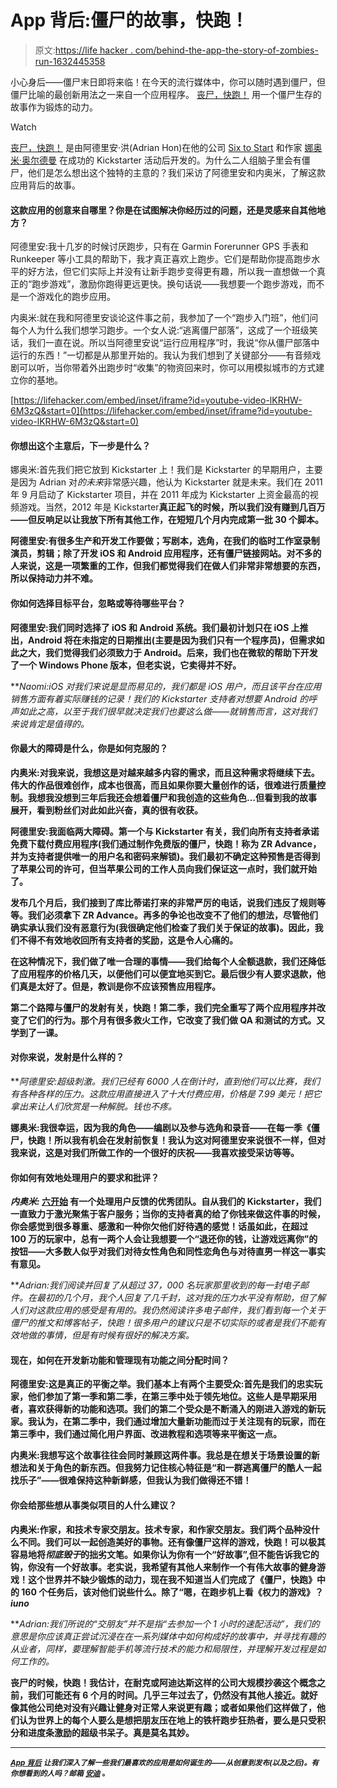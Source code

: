 # App 背后:僵尸的故事，快跑！

> 原文:[https://life hacker . com/behind-the-app-the-story-of-zombies-run-1632445358](https://lifehacker.com/behind-the-app-the-story-of-zombies-run-1632445358)

小心身后——僵尸末日即将来临！在今天的流行媒体中，你可以随时遇到僵尸，但僵尸比喻的最创新用法之一来自一个应用程序。 [丧尸，快跑！](https://www.zombiesrungame.com/) 用一个僵尸生存的故事作为锻炼的动力。

Watch

[丧尸，快跑！](https://lifehacker.com/zombies-run-3-overhauls-the-look-adds-new-stories-a-1563792090) 是由阿德里安·洪(Adrian Hon)在他的公司 [Six to Start](http://www.sixtostart.com/) 和作家 [娜奥米·奥尔德曼](http://www.naomialderman.com/) 在成功的 Kickstarter 活动后开发的。为什么二人组脑子里会有僵尸，他们是怎么想出这个独特的主意的？我们采访了阿德里安和内奥米，了解这款应用背后的故事。

#### 这款应用的创意来自哪里？你是在试图解决你经历过的问题，还是灵感来自其他地方？

阿德里安:我十几岁的时候讨厌跑步，只有在 Garmin Forerunner GPS 手表和 Runkeeper 等小工具的帮助下，我才真正喜欢上跑步。它们是帮助你提高跑步水平的好方法，但它们实际上并没有让新手跑步变得更有趣，所以我一直想做一个真正的“跑步游戏”，激励你跑得更远更快。换句话说——我想要一个跑步游戏，而不是一个游戏化的跑步应用。

内奥米:就在我和阿德里安谈论这件事之前，我参加了一个“跑步入门班”，他们问每个人为什么我们想学习跑步。一个女人说:“逃离僵尸部落”，这成了一个班级笑话，我们一直在说。所以当阿德里安说“运行应用程序”时，我说“你从僵尸部落中运行的东西！”一切都是从那里开始的。我认为我们想到了关键部分——有音频戏剧可以听，当你带着外出跑步时“收集”的物资回来时，你可以用模拟城市的方式建立你的基地。

 [https://lifehacker.com/embed/inset/iframe?id=youtube-video-lKRHW-6M3zQ&start=0](https://lifehacker.com/embed/inset/iframe?id=youtube-video-lKRHW-6M3zQ&start=0) 

#### 你想出这个主意后，下一步是什么？

娜奥米:首先我们把它放到 Kickstarter 上！我们是 Kickstarter 的早期用户，主要是因为 Adrian 对*的未来*非常感兴趣，他认为 Kickstarter 就是未来。我们在 2011 年 9 月启动了 Kickstarter 项目，并在 2011 年成为 Kickstarter 上资金最高的视频游戏。当然，2012 年是 Kickstarter**真正起飞的时候，所以我们没有赚到几百万——但反响足以让我放下所有其他工作，在短短几个月内完成第一批 30 个脚本。**

**阿德里安:有很多生产和开发工作要做；写剧本，选角，在我们的临时工作室录制演员，剪辑；除了开发 iOS 和 Android 应用程序，还有僵尸链接网站。对不多的人来说，这是一项繁重的工作，但我们都觉得我们在做人们非常非常想要的东西，所以保持动力并不难。**

#### **你如何选择目标平台，忽略或等待哪些平台？**

**阿德里安:我们同时选择了 iOS 和 Android 系统。我们最初计划只在 iOS 上推出，Android 将在未指定的日期推出(主要是因为我们只有一个程序员)，但需求如此之大，我们觉得我们必须致力于 Android。后来，我们也在微软的帮助下开发了一个 Windows Phone 版本，但老实说，它卖得并不好。**

***Naomi:*iOS 对我们来说是显而易见的，我们都是 iOS 用户，而且该平台在应用销售方面有着实际赚钱的记录！我们的 Kickstarter 支持者对想要 Android 的呼声如此之高，以至于我们很早就决定我们也要这么做——就销售而言，这对我们来说肯定是值得的。**

#### **你最大的障碍是什么，你是如何克服的？**

**内奥米:对我来说，我想这是对越来越多内容的需求，而且这种需求将继续下去。伟大的作品很难创作，成本也很高，而且如果你要大量创作的话，很难进行质量控制。我想我没想到三年后我还会想着僵尸和我创造的这些角色…但看到我的故事展开，看到粉丝们对此如此兴奋，真的很有收获。**

**阿德里安:我面临两大障碍。第一个与 Kickstarter 有关，我们向所有支持者承诺免费下载付费应用程序(我们通过制作免费版的僵尸，快跑！称为 ZR Advance，并为支持者提供唯一的用户名和密码来解锁)。我们最初不确定这种预售是否得到了苹果公司的许可，但当苹果公司的工作人员向我们保证这一点时，我们就开始了。**

**发布几个月后，我们接到了库比蒂诺打来的非常严厉的电话，说我们违反了规则等等。我们必须拿下 ZR Advance。再多的争论也改变不了他们的想法，尽管他们确实承认我们没有恶意行为(我很确定他们检查了我们关于保证的故事)。因此，我们不得不有效地收回所有支持者的奖励，这是令人心痛的。**

**在这种情况下，我们做了唯一合理的事情——我们给每个人全额退款，我们还降低了应用程序的价格几天，以便他们可以便宜地买到它。最后很少有人要求退款，他们真是太好了。但是，教训是你不应该预售应用程序。**

**第二个路障与僵尸的发射有关，快跑！第二季，我们完全重写了两个应用程序并改变了它们的行为。那个月有很多救火工作，它改变了我们做 QA 和测试的方式。又学到了一课。**

#### **对你来说，发射是什么样的？**

***阿德里安:*超级刺激。我们已经有 6000 人在倒计时，直到他们可以比赛，我们有各种各样的压力。这款应用直接进入了十大付费应用，价格是 7.99 美元！把它拿出来让人们欣赏是一种解脱。钱也不疼。**

**娜奥米:我很幸运，因为我的角色——编剧以及参与选角和录音——在每一季《僵尸，快跑！所以我有机会在发射前恢复！我认为这对阿德里安来说很不一样，但对我来说，这是对我们所做工作的一个很好的庆祝——我喜欢接受采访等等。**

#### **你如何有效地处理用户的要求和批评？**

***内奥米:* [六开始](http://www.sixtostart.com/) 有一个处理用户反馈的优秀团队。自从我们的 Kickstarter，我们一直致力于激光聚焦于客户服务；当你的支持者真的给了你钱来做这件事的时候，你会感觉到很多尊重、感激和一种你欠他们好待遇的感觉！话虽如此，在超过 100 万的玩家中，总有一两个人会让我想要一个“退还你的钱，让游戏远离你”的按钮——大多数人似乎对我们对待女性角色和同性恋角色与对待直男一样这一事实有意见。**

***Adrian:*我们阅读并回复了从超过 37，000 名玩家那里收到的每一封电子邮件。在最初的几个月，我个人回复了几千封，这对我的压力水平没有帮助，但了解人们对这款应用的感受是有用的。我仍然阅读许多电子邮件，我们看到每一个关于僵尸的推文和博客帖子，快跑！很多用户的建议只是不切实际的或者是我们不能有效地做的事情，但是有时候有很好的解决方案。**

#### **现在，如何在开发新功能和管理现有功能之间分配时间？**

**阿德里安:这是真正的平衡之举。我们基本上有两个主要受众:首先是我们的忠实玩家，他们参加了第一季和第二季，在第三季中处于领先地位。这些人是早期采用者，喜欢获得新的功能和选项。我们的第二个受众是不断涌入的刚进入游戏的新玩家。我认为，在第二季中，我们通过增加大量新功能而过于关注现有的玩家，而在第三季中，我们通过简化用户界面、改进教程和选项等来平衡这一点。**

**内奥米:我想写这个故事往往会同时兼顾这两件事。我总是在想关于场景设置的新想法和关于角色的新东西。但我努力记住核心特征是“和一群逃离僵尸的酷人一起找乐子”——很难保持这种新鲜感，但我认为我们做得还不错！**

#### **你会给那些想从事类似项目的人什么建议？**

**内奥米:作家，和技术专家交朋友。技术专家，和作家交朋友。我们两个品种没什么不同。我们可以一起创造美好的事物。还有像僵尸这样的游戏，快跑！可以极其容易地将*彻底毁于*的拙劣文笔。如果你认为你有一个“好故事”,但不能告诉我它的钩，你没有一个好故事。老实说，我希望有其他人来制作一个有伟大故事的健身游戏！这个世界并不缺少锻炼的动力，现在我不知道当人们完成了《僵尸，快跑》中的 160 个任务后，该对他们说些什么。除了“嗯，在跑步机上看《权力的游戏》？*iuno***

***Adrian:*我们所说的“交朋友”并不是指“去参加一个 1 小时的速配活动”，我们的意思是你应该真正尝试沉浸在在一系列媒体中如何构成好的故事中，并寻找有趣的从业者，同样，要理解智能手机等流行技术的能力和局限性，并理解开发过程是如何工作的。**

**丧尸的时候，快跑！我估计，在耐克或阿迪达斯这样的公司大规模抄袭这个概念之前，我们可能还有 6 个月的时间。几乎三年过去了，仍然没有其他人接近。就好像其他公司绝对没有兴趣让健身对正常人来说更有趣；或者如果他们这样做了，他们认为世界上的每个人要么是想把朋友压在地上的铁杆跑步狂热者，要么是只受积分和进度条激励的超级书呆子。真是莫名其妙。**

* * *

**<small></small>*[<small>*App 背后*</small>](http://lifehacker.com/behindtheapp) <small>*让我们深入了解一些我们最喜欢的应用是如何诞生的——从创意到发布(以及之后)。有你想看到的人吗？邮箱*</small> [<small>*安迪*</small>](mailto:andy@lifehacker.com) <small>*。*</small>***
